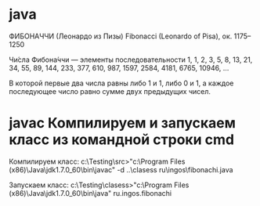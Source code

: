 # java
ФИБОНАЧЧИ (Леонардо из Пизы) 
Fibonacci (Leonardo of Pisa), ок. 1175–1250 

Чи́сла Фибона́ччи — элементы последовательности
1, 1, 2, 3, 5, 8, 13, 21, 34, 55, 89, 144, 233, 377, 610, 987, 1597, 2584, 4181, 6765, 10946, …

В которой первые два числа равны либо 1 и 1, либо 0 и 1, а каждое последующее число равно сумме двух предыдущих чисел. 

# javac Компилируем и запускаем класс из командной строки cmd

Компилируем класс:
с:\Testing\src>"c:\Program Files (x86)\Java\jdk1.7.0_60\bin\javaс" -d ..\clasess ru\ingos\fibonachi.java

Запускаем класс:
с:\Testing\clasess>"c:\Program Files (x86)\Java\jdk1.7.0_60\bin\java" ru.ingos.fibonachi
